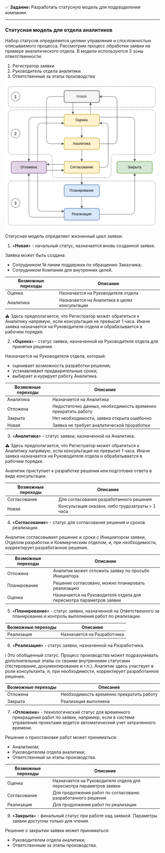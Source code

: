 :white_check_mark: **Задание:** Разработать статусную модель для подразделения компании.

---

### Статусная модель для отдела аналитиков

Набор статусов определяется целями управления и слосложностью описываемого процесса. Рассмотрим процесс обработки заявки на примере аналитического отдела. В модели используются 3 зоны ответственности:
1. Регистратор заявки
2. Руководитель отдела аналитики
3. Ответственный за этапы производства


<kbd>
<img src="/Screens/A_model.png" width="500">
</kbd>

Статусная модель определяет жизненный цикл заявки:

1. «**Новая**» - начальный статус, назначается вновь созданной заявке.

Заявка может быть создана:
- Сотрудником 1й линии поддержки по обращению Заказчика;
- Сотрудником Компании для внутренних целей.

| Возможные переходы | Описание |
| ------------------ | -------- |
| Оценка | Назначается на Руководителя отдела |
| Аналитика | Назначается на Аналитика в целях консультации |

:warning: Здесь предполагается, что Регистратор может обратиться к Аналитику напрямую, если консультация не превысит 1 часа. Иначе заявка назначается на Руководителя отдела и обрабатывается в рабочем порядке.

2. «**Оценка**» - статус заявки, назначенной на Руководителя отдела для принятия решения.

Назначается на Руководителя отдела, который: 
- оценивает возможность разработки решения;
- устанавливает предварительные сроки;
- выбирает и курирует работу Аналитика.

| Возможные переходы | Описание |
| ------------------ | -------- |
| Аналитика | Назначается на Аналитика |
| Отложена | Недостаточно данных, необходимость временно прекратить работу |
| Закрыта | Нет необходимости, заявка открыта ошибочно |
| Новая | Заявка не требует аналитической проработки |

3. «**Аналитика**» - статус заявки, назначенной на Аналитика.

:warning: Здесь предполагается, что Регистратор может обратиться к Аналитику напрямую, если консультация не превысит 1 часа. Иначе заявка назначается на Руководителя отдела и обрабатывается в рабочем порядке.

Аналитик приступает к разработке решения или подготовке ответа в виде консультации.

| Возможные переходы | Описание |
| ------------------ | -------- |
| Согласование | Для согласования разработанного решения |
| Новая | Консультация оказана, либо трудозатраты > 1 часа |

4. «**Согласование**» - статус для согласования решения и сроков реализации.

Аналитик согласовывает решение и сроки с Инициатором заявки, Отделом разработки и Коммерческим отделом, и, при необходимости, корректирует разработанное решение.

| Возможные переходы | Описание |
| ------------------ | -------- |
| Отложена | Аналитик может отложить заявку по просьбе Инициатора |
| Планирование | Решение согласовано, можно планировать реализацию |
| Оценка | Назначается на Руководителя отдела для пересмотра параметров заявки |

5. «**Планирование**» - статус заявки, назначенной на Ответственного за планирование и контроль выполнения работ по реализации.

| Возможные переходы | Описание |
| ------------------ | -------- |
| Реализация | Назначается на Разработчика |

6. «**Реализация**» - статус заявки, назначенной на Разработчика.

:information_source: Это обобщенный статус. Процесс производства может подразумевать дополнительные этапы со своими внутренними статусами (тестирование, документирование и т.п.). Аналитик здесь участвует в роли консультанта, и, при необходимости, корректирует разработанное решение.

| Возможные переходы | Описание |
| ------------------ | -------- |
| Отложена | Необходимость временно прекратить работу |
| Закрыта | Реализация выполнена |

7. «**Отложена**» - технологический статус для временного прекращения работ по заявке, например, если в системе управления проектами ведется автоматический учет затраченного времени.

Решение о приостановке работ может приниматься:
- Аналитиком;
- Руководителем отдела аналитики;
- Ответственный за этапы производства.

| Возможные переходы | Описание |
| ------------------ | -------- |
| Оценка | Назначается на Руководителя отдела для пересмотра параметров заявки |
| Согласование | Для продолжения работ по согласованю разработанного решения |
| Реализация | Для продолжения работ по реализации |

9. «**Закрыта**» - финальный статус при работе над заявкой. Параметры заявки доступны только для чтения.

Решение о закрытии заявки может приниматься:
- Руководителем отдела аналитики;
- Ответственным за этапы производства.
